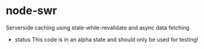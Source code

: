 # node-swr
Serverside caching using stale-while-revalidate and async data fetching

* status
This code is in an alpha state and should only be used for testing!
